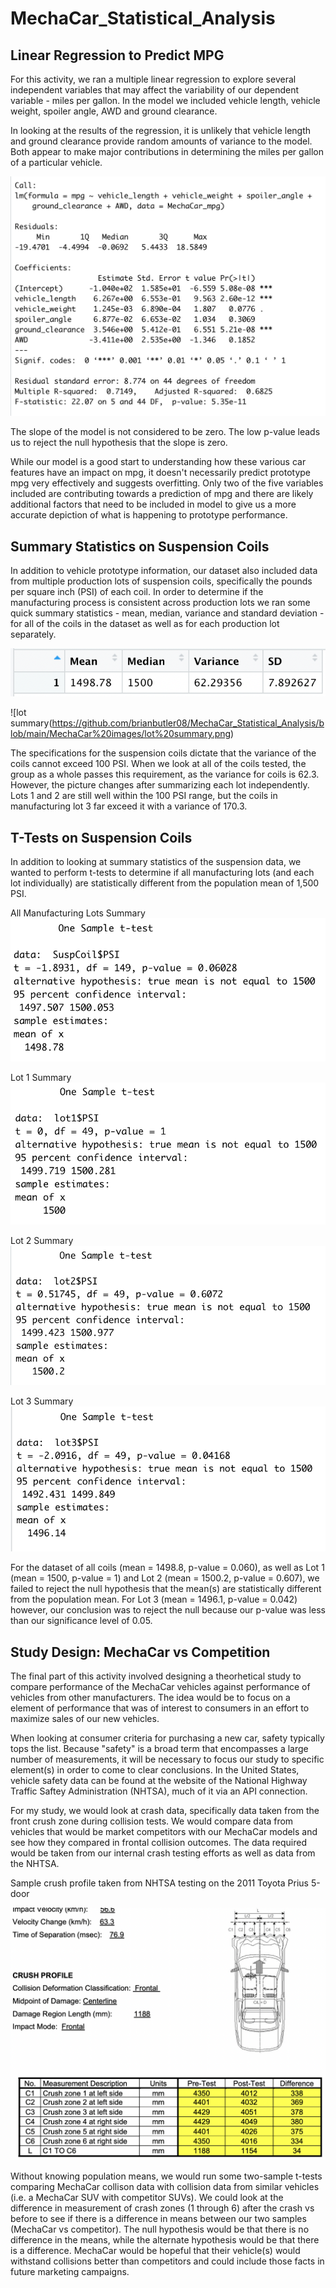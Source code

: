 # MechaCar_Statistical_Analysis

## Linear Regression to Predict MPG

For this activity, we ran a multiple linear regression to explore several independent variables that may affect the variability of our dependent variable - miles per gallon. In the model we included vehicle length, vehicle weight, spoiler angle, AWD and ground clearance. 

In looking at the results of the regression, it is unlikely that vehicle length and ground clearance provide random amounts of variance to the model. Both appear to make major contributions in determining the miles per gallon of a particular vehicle.

![linear regression](https://github.com/brianbutler08/MechaCar_Statistical_Analysis/blob/main/MechaCar%20images/linear%20regression.png)

The slope of the model is not considered to be zero. The low p-value leads us to reject the null hypothesis that the slope is zero.

While our model is a good start to understanding how these various car features have an impact on mpg, it doesn't necessarily predict prototype mpg very effectively and suggests overfitting. Only two of the five variables included are contributing towards a prediction of mpg and there are likely additional factors that need to be included in model to give us a more accurate depiction of what is happening to prototype performance. 

## Summary Statistics on Suspension Coils

In addition to vehicle prototype information, our dataset also included data from multiple production lots of suspension coils, specifically the pounds per square inch (PSI) of each coil. In order to determine if the manufacturing process is consistent across production lots we ran some quick summary statistics - mean, median, variance and standard deviation - for all of the coils in the dataset as well as for each production lot separately.

![total summary](https://github.com/brianbutler08/MechaCar_Statistical_Analysis/blob/main/MechaCar%20images/total%20summary.png)

![lot summary(https://github.com/brianbutler08/MechaCar_Statistical_Analysis/blob/main/MechaCar%20images/lot%20summary.png)

The specifications for the suspension coils dictate that the variance of the coils cannot exceed 100 PSI. When we look at all of the coils tested, the group as a whole passes this requirement, as the variance for coils is 62.3. However, the picture changes after summarizing each lot independently. Lots 1 and 2 are still well within the 100 PSI range, but the coils in manufacturing lot 3 far exceed it with a variance of 170.3.

## T-Tests on Suspension Coils

In addition to looking at summary statistics of the suspension data, we wanted to perform t-tests to determine if all manufacturing lots (and each lot individually) are statistically different from the population mean of 1,500 PSI.

All Manufacturing Lots Summary
![ttest all](https://github.com/brianbutler08/MechaCar_Statistical_Analysis/blob/main/MechaCar%20images/ttest%20all.png)

Lot 1 Summary
![ttest lot1](https://github.com/brianbutler08/MechaCar_Statistical_Analysis/blob/main/MechaCar%20images/ttest%20lot1.png)

Lot 2 Summary
![ttest lot2](https://github.com/brianbutler08/MechaCar_Statistical_Analysis/blob/main/MechaCar%20images/ttest%20lot2.png)

Lot 3 Summary
![ttest lot3](https://github.com/brianbutler08/MechaCar_Statistical_Analysis/blob/main/MechaCar%20images/ttest%20lot3.png)

For the dataset of all coils (mean = 1498.8, p-value = 0.060), as well as Lot 1 (mean = 1500, p-value = 1) and Lot 2 (mean = 1500.2, p-value = 0.607), we failed to reject the null hypothesis that the mean(s) are statistically different from the population mean. For Lot 3 (mean = 1496.1, p-value = 0.042) however, our conclusion was to reject the null because our p-value was less than our significance level of 0.05.

## Study Design: MechaCar vs  Competition

The final part of this activity involved designing a theorhetical study to compare performance of the MechaCar vehicles against performance of vehicles from other manufacturers. The idea would be to focus on a element of performance that was of interest to consumers in an effort to maximize sales of our new vehicles. 

When looking at consumer criteria for purchasing a new car, safety typically tops the list. Because "safety" is a broad term that encompasses a large number of measurements, it will be necessary to focus our study to specific element(s) in order to come to clear conclusions. In the United States, vehicle safety data can be found at the website of the National Highway Traffic Saftey Administration (NHTSA), much of it via an API connection. 

For my study, we would look at crash data, specifically data taken from the front crush zone during collision tests. We would compare data from vehicles that would be market competitors with our MechaCar models and see how they compared in frontal collision outcomes. The data required would be taken from our internal crash testing efforts as well as data from the NHTSA.

Sample crush profile taken from NHTSA testing on the 2011 Toyota Prius 5-door

![prius](https://github.com/brianbutler08/MechaCar_Statistical_Analysis/blob/main/prius.png)

Without knowing population means, we would run some two-sample t-tests comparing MechaCar collison data with collision data from similar vehicles (i.e. a MechaCar SUV with competitor SUVs). We could look at the difference in measurement of crash zones (1 through 6) after the crash vs before to see if there is a difference in means between our two samples (MechaCar vs competitor). The null hypothesis would be that there is no difference in the means, while the alternate hypothesis would be that there is a difference. MechaCar would be hopeful that their vehicle(s) would withstand collisions better than competitors and could include those facts in future marketing campaigns.
